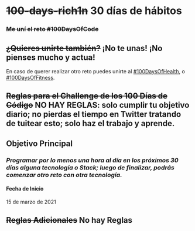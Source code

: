 # ~~100-days-rich1n~~ 30 días de hábitos

### ~~Me uní el reto #100DaysOfCode~~

## ~~¿Quieres unirte también?~~ ¡No te unas! ¡No pienses mucho y actua!

En caso de querer realizar otro reto puedes unirte al [#100DaysOfHealth](http://100daysofx.com/where-x-is/health/), o [#100DaysOfFitness](http://100daysofx.com/challenges/).


## ~~Reglas para el Challenge de los 100 Días de Código~~ NO HAY REGLAS: solo cumplir tu objetivo diario; no pierdas el tiempo en Twitter tratando de tuitear esto; solo haz el trabajo y aprende.

## Objetivo Principal
### *Programar por lo menos una hora al día en los próximos 30 días alguna tecnología o Stack; luego de finalizar, podrás comenzar otro reto con otra tecnología.*

#### Fecha de Inicio
15 de marzo de 2021

## ~~Reglas Adicionales~~ No hay Reglas

